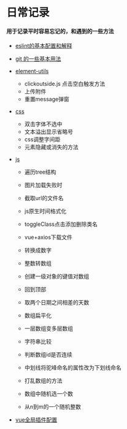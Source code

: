 # 日常记录

#### 用于记录平时容易忘记的，和遇到的一些方法

* [eslint的基本配置和解释](esLint.md)

* [git 的一些基本用法](git基本操作和npm.md)

* [element-utils](element_utils.md)
  * clickoutside.js 点击空白触发方法
  * 上传附件
  * 重置message弹窗
  
* [css](./css/index.md)

  * 双击字体不选中
  * 文本溢出显示省略号
  * css调整字间距
  * 元素隐藏或消失的方法

* [js](./js/index.md)
  
  * 遍历tree结构
  * 图片加载失败时
  * 截取url的文件名
  * js原生时间格式化
  * toggleClass点击添加删除类名
  * vue+axios下载文件
  * 转换成数字
  * 整数转数组
  * 创建一级对象的键值对数组
  * 回到顶部
  * 取两个日期之间相差的天数
  * 数组扁平化
  * 一层数组变多层数组
  * 字符串比较
  
  * 判断数组id是否连续
  * 中划线将驼峰命名的属性改为下划线命名
  * 打乱数组的方法
  * 数组中随机选一个数
  * 从n到m的一个随机整数
  
* [vue全局插件配置](vue全局插件.md)

